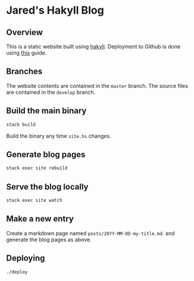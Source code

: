 # Jared's Hakyll Blog

## Overview

This is a static website built using [hakyll](https://jaspervdj.be/hakyll).
Deployment to Github is done using
[this](https://jaspervdj.be/hakyll/tutorials/github-pages-tutorial.html) guide.

## Branches

The website contents are contained in the `master` branch.
The source files are contained in the `develop` branch.

## Build the main binary

```bash
stack build
```

Build the binary any time `site.hs` changes.


## Generate blog pages

```bash
stack exec site rebuild
```

## Serve the blog locally

```bash
stack exec site watch
```

## Make a new entry

Create a markdown page named
`posts/20YY-MM-DD-my-title.md`.
and generate the blog pages as above.

## Deploying

```bash
./deploy
```
